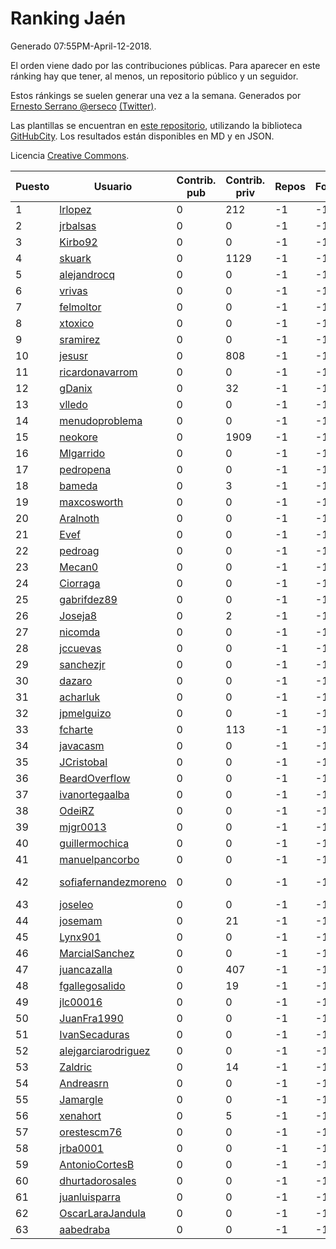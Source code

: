 # Ranking Jaén

Generado 07:55PM-April-12-2018.

El orden viene dado por las contribuciones públicas. Para aparecer en este ránking hay que tener, al menos, un repositorio público y un seguidor.

Estos ránkings se suelen generar una vez a la semana. Generados por [Ernesto Serrano @erseco](https://github.com/erseco/) [(Twitter)](https://twitter.com/erseco).

Las plantillas se encuentran en [este repositorio](https://github.com/iblancasa/GH-Spanish-Ranking), utilizando la biblioteca [GitHubCity](https://github.com/iblancasa/GitHubCity). Los resultados están disponibles en MD y en JSON.

Licencia [Creative Commons](https://creativecommons.org/licenses/by/4.0/).

| Puesto   |  Usuario  | Contrib. pub | Contrib. priv |Repos| Followers | Desde |  Avatar  |
|----------|-----------|--------------|---------------|-----|-----------|-------|----------|
|1|[lrlopez](https://github.com/lrlopez)|0|212|-1|-1||![lrlopez]()|
|2|[jrbalsas](https://github.com/jrbalsas)|0|0|-1|-1||![jrbalsas]()|
|3|[Kirbo92](https://github.com/Kirbo92)|0|0|-1|-1||![Kirbo92]()|
|4|[skuark](https://github.com/skuark)|0|1129|-1|-1||![skuark]()|
|5|[alejandrocq](https://github.com/alejandrocq)|0|0|-1|-1||![alejandrocq]()|
|6|[vrivas](https://github.com/vrivas)|0|0|-1|-1||![vrivas]()|
|7|[felmoltor](https://github.com/felmoltor)|0|0|-1|-1||![felmoltor]()|
|8|[xtoxico](https://github.com/xtoxico)|0|0|-1|-1||![xtoxico]()|
|9|[sramirez](https://github.com/sramirez)|0|0|-1|-1||![sramirez]()|
|10|[jesusr](https://github.com/jesusr)|0|808|-1|-1||![jesusr]()|
|11|[ricardonavarrom](https://github.com/ricardonavarrom)|0|0|-1|-1||![ricardonavarrom]()|
|12|[gDanix](https://github.com/gDanix)|0|32|-1|-1||![gDanix]()|
|13|[vlledo](https://github.com/vlledo)|0|0|-1|-1||![vlledo]()|
|14|[menudoproblema](https://github.com/menudoproblema)|0|0|-1|-1||![menudoproblema]()|
|15|[neokore](https://github.com/neokore)|0|1909|-1|-1||![neokore]()|
|16|[Mlgarrido](https://github.com/Mlgarrido)|0|0|-1|-1||![Mlgarrido]()|
|17|[pedropena](https://github.com/pedropena)|0|0|-1|-1||![pedropena]()|
|18|[bameda](https://github.com/bameda)|0|3|-1|-1||![bameda]()|
|19|[maxcosworth](https://github.com/maxcosworth)|0|0|-1|-1||![maxcosworth]()|
|20|[Aralnoth](https://github.com/Aralnoth)|0|0|-1|-1||![Aralnoth]()|
|21|[Evef](https://github.com/Evef)|0|0|-1|-1||![Evef]()|
|22|[pedroag](https://github.com/pedroag)|0|0|-1|-1||![pedroag]()|
|23|[Mecan0](https://github.com/Mecan0)|0|0|-1|-1||![Mecan0]()|
|24|[Ciorraga](https://github.com/Ciorraga)|0|0|-1|-1||![Ciorraga]()|
|25|[gabrifdez89](https://github.com/gabrifdez89)|0|0|-1|-1||![gabrifdez89]()|
|26|[Joseja8](https://github.com/Joseja8)|0|2|-1|-1||![Joseja8]()|
|27|[nicomda](https://github.com/nicomda)|0|0|-1|-1||![nicomda]()|
|28|[jccuevas](https://github.com/jccuevas)|0|0|-1|-1||![jccuevas]()|
|29|[sanchezjr](https://github.com/sanchezjr)|0|0|-1|-1||![sanchezjr]()|
|30|[dazaro](https://github.com/dazaro)|0|0|-1|-1||![dazaro]()|
|31|[acharluk](https://github.com/acharluk)|0|0|-1|-1||![acharluk]()|
|32|[jpmelguizo](https://github.com/jpmelguizo)|0|0|-1|-1||![jpmelguizo]()|
|33|[fcharte](https://github.com/fcharte)|0|113|-1|-1||![fcharte]()|
|34|[javacasm](https://github.com/javacasm)|0|0|-1|-1||![javacasm]()|
|35|[JCristobal](https://github.com/JCristobal)|0|0|-1|-1||![JCristobal]()|
|36|[BeardOverflow](https://github.com/BeardOverflow)|0|0|-1|-1||![BeardOverflow]()|
|37|[ivanortegaalba](https://github.com/ivanortegaalba)|0|0|-1|-1||![ivanortegaalba]()|
|38|[OdeiRZ](https://github.com/OdeiRZ)|0|0|-1|-1||![OdeiRZ]()|
|39|[mjgr0013](https://github.com/mjgr0013)|0|0|-1|-1||![mjgr0013]()|
|40|[guillermochica](https://github.com/guillermochica)|0|0|-1|-1||![guillermochica]()|
|41|[manuelpancorbo](https://github.com/manuelpancorbo)|0|0|-1|-1||![manuelpancorbo]()|
|42|[sofiafernandezmoreno](https://github.com/sofiafernandezmoreno)|0|0|-1|-1||![sofiafernandezmoreno]()|
|43|[joseleo](https://github.com/joseleo)|0|0|-1|-1||![joseleo]()|
|44|[josemam](https://github.com/josemam)|0|21|-1|-1||![josemam]()|
|45|[Lynx901](https://github.com/Lynx901)|0|0|-1|-1||![Lynx901]()|
|46|[MarcialSanchez](https://github.com/MarcialSanchez)|0|0|-1|-1||![MarcialSanchez]()|
|47|[juancazalla](https://github.com/juancazalla)|0|407|-1|-1||![juancazalla]()|
|48|[fgallegosalido](https://github.com/fgallegosalido)|0|19|-1|-1||![fgallegosalido]()|
|49|[jlc00016](https://github.com/jlc00016)|0|0|-1|-1||![jlc00016]()|
|50|[JuanFra1990](https://github.com/JuanFra1990)|0|0|-1|-1||![JuanFra1990]()|
|51|[IvanSecaduras](https://github.com/IvanSecaduras)|0|0|-1|-1||![IvanSecaduras]()|
|52|[alejgarciarodriguez](https://github.com/alejgarciarodriguez)|0|0|-1|-1||![alejgarciarodriguez]()|
|53|[Zaldric](https://github.com/Zaldric)|0|14|-1|-1||![Zaldric]()|
|54|[Andreasrn](https://github.com/Andreasrn)|0|0|-1|-1||![Andreasrn]()|
|55|[Jamargle](https://github.com/Jamargle)|0|0|-1|-1||![Jamargle]()|
|56|[xenahort](https://github.com/xenahort)|0|5|-1|-1||![xenahort]()|
|57|[orestescm76](https://github.com/orestescm76)|0|0|-1|-1||![orestescm76]()|
|58|[jrba0001](https://github.com/jrba0001)|0|0|-1|-1||![jrba0001]()|
|59|[AntonioCortesB](https://github.com/AntonioCortesB)|0|0|-1|-1||![AntonioCortesB]()|
|60|[dhurtadorosales](https://github.com/dhurtadorosales)|0|0|-1|-1||![dhurtadorosales]()|
|61|[juanluisparra](https://github.com/juanluisparra)|0|0|-1|-1||![juanluisparra]()|
|62|[OscarLaraJandula](https://github.com/OscarLaraJandula)|0|0|-1|-1||![OscarLaraJandula]()|
|63|[aabedraba](https://github.com/aabedraba)|0|0|-1|-1||![aabedraba]()|
